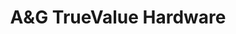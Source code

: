---
title: "A&G TrueValue Hardware"
url: /rochester-hills/aundg-truevalue-hardware/
shop: Eisenwaren
---